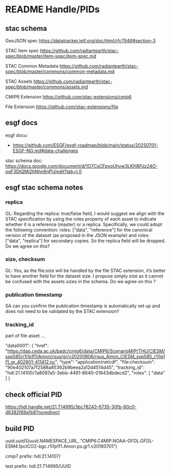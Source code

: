 # README Handle/PIDs

## stac schema

GeoJSON spec
https://datatracker.ietf.org/doc/html/rfc7946#section-3

STAC Item spec
https://github.com/radiantearth/stac-spec/blob/master/item-spec/item-spec.md

STAC Common Metadata
https://github.com/radiantearth/stac-spec/blob/master/commons/common-metadata.md

STAC Assets
https://github.com/radiantearth/stac-spec/blob/master/commons/assets.md

CMIP6 Extension
https://github.com/stac-extensions/cmip6

File Extension
https://github.com/stac-extensions/file



## esgf docs

esgf docu:
* https://github.com/ESGF/esgf-roadmap/blob/main/status/20250701-ESGF-NG.md#data-challenges

stac schema doc:
https://docs.google.com/document/d/1O7CsCFpvoUhvw3LKH8PJz24O-oqF3DtQMi2hNhn9nPU/edit?tab=t.0

## esgf stac schema notes

### replica

GL: Regarding the replica: true/false field, I would suggest we align with the STAC specification by using the roles property of each asset to indicate whether it is a reference (master) or a replica. Specifically, we could adopt the following convention: roles: ["data", "reference"] for the canonical version of the dataset (as proposed in the JSON example) and roles: ["data", "replica"] for secondary copies. So the replica field will be dropped. Do we agree on this?

### size, checksum

GL: Yes, as the file:size will be handled by the file STAC extension, it’s better to have another field for the dataset size. I propose simply size as it cannot be confused with the assets sizes in the schema. Do we agree on this ?


### publication timestamp

SA can you confirm the publication timestamp is automatically set up and does not need to be validated by the STAC extension?

### tracking_id

part of file asset ...

"data0001": {
      "href": "https://dap.ceda.ac.uk/badc/cmip6/data/CMIP6/ScenarioMIP/THU/CIESM/ssp585/r1i1p1f1/Amon/rsus/gr/v20200806/rsus_Amon_CIESM_ssp585_r1i1p1f1_gr_402901-411412.nc",
      "type": "application/netcdf",
      "file:checksum": "90e402107a7f2588a85362b9beea2a12d4514d45",
      "tracking_id": "hdl:21.14100/7a8097a5-3ebb-4491-8640-01843dbdecd2",
      "roles": [
        "data"
      ]
    }





## check official PID

https://hdl.handle.net/21.T14995/3bc78243-6735-30fb-80c0-d6382f89a1b8?noredirect


## build PID

uuid.uuid3(uuid.NAMESPACE_URL, "CMIP6.C4MIP.NOAA-GFDL.GFDL-ESM4.1pctCO2-bgc.r1i1p1f1.Amon.ps.gr1.v20180701")

cmip7 prefix: hdl:21.14107/

test prefix: hdl:21.T14995/UUID